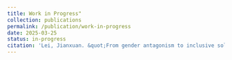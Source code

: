 ```yaml
---
title: Work in Progress"
collection: publications
permalink: /publication/work-in-progress
date: 2025-03-25
status: in-progress
citation: 'Lei, Jianxuan. &quot;From gender antagonism to inclusive solidarity? Trade union memebrship and attitudes towards women's employment.&quot; Working paper. <a href="https://jianxuan-lei.github.io/files/paper_immigration.pdf" class="fas fa-fw fa-file-pdf"></a>'
---
```

